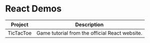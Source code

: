 # React Demos
| Project | Description |
|---------|-------------|
|TicTacToe|Game tutorial from the official React website.|

